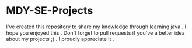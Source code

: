 # MDY-SE-Projects

  I've created this repository to share my knowledge through learning java . I hope you enjoyed this . Don't forget to pull requests if you've a better idea about my projects ;) . I proudly appreciate it .
